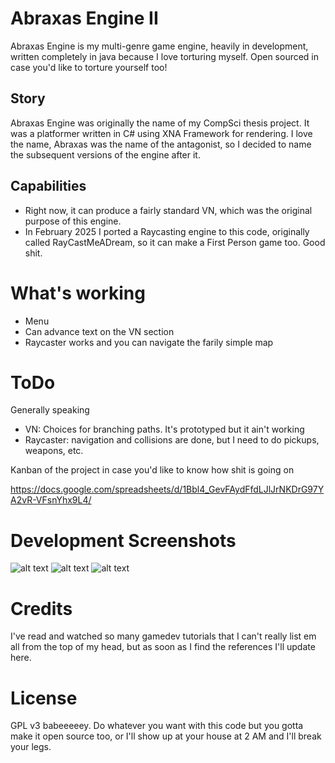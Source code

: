 # Abraxas Engine II
Abraxas Engine is my multi-genre game engine, heavily in development, written completely in java because I love torturing myself. Open sourced in case you'd like to torture yourself too!
## Story
Abraxas Engine was originally the name of my CompSci thesis project. It was a platformer written in C# using XNA Framework for rendering. I love the name, Abraxas was the name of the antagonist, so I decided to name the subsequent versions of the engine after it.
## Capabilities
* Right now, it can produce a fairly standard VN, which was the original purpose of this engine.
* In February 2025 I ported a Raycasting engine to this code, originally called RayCastMeADream, so it can make a First Person game too. Good shit.
# What's working
* Menu
* Can advance text on the VN section
* Raycaster works and you can navigate the farily simple map
# ToDo
Generally speaking
* VN: Choices for branching paths. It's prototyped but it ain't working
* Raycaster: navigation and collisions are done, but I need to do pickups, weapons, etc.

Kanban of the project in case you'd like to know how shit is going on

https://docs.google.com/spreadsheets/d/1Bbl4_GevFAydFfdLJlJrNKDrG97YA2vR-VFsnYhx9L4/
# Development Screenshots
![alt text](https://64.media.tumblr.com/d42309ebc82f2535a5f19b0682b2b4ec/a307bd646baa6c0a-32/s2048x3072/b3a83b575d7282dba828c335d065bbbd36187c9b.pnj)
![alt text](https://64.media.tumblr.com/dec60fea838dca9a8617c843bff2dac1/a307bd646baa6c0a-31/s2048x3072/d0485ebd413f3c3a462884cd15b5508ec916719b.pnj)
![alt text](https://64.media.tumblr.com/bbaa41894e02d6a786a9055fb6621bb4/a307bd646baa6c0a-de/s2048x3072/f61e4d65f64b70ae46355f40a9546f46173ad2ef.pnj)
# Credits
I've read and watched so many gamedev tutorials that I can't really list em all from the top of my head, but as soon as I find the references I'll update here.
# License
GPL v3 babeeeeey. Do whatever you want with this code but you gotta make it open source too, or I'll show up at your house at 2 AM and I'll break your legs.